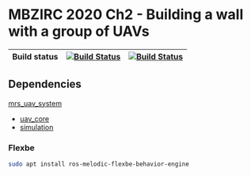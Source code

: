 # MBZIRC 2020 Ch2 - Building a wall with a group of UAVs

| Build status | [![Build Status](http://badges.herokuapp.com/travis.com/ctu-mrs/mbzirc_2020_wall_building?env=BADGE=bionic&label=Melodic)](https://travis-ci.com/ctu-mrs/mbzirc_2020_wall_building) | [![Build Status](http://badges.herokuapp.com/travis.com/ctu-mrs/mbzirc_2020_wall_building?env=BADGE=focal&label=Noetic)](https://travis-ci.com/ctu-mrs/mbzirc_2020_wall_building) |
|--------------|-------------------------------------------------------------------------------------------------------------------------------------------------------------------------------------|-----------------------------------------------------------------------------------------------------------------------------------------------------------------------------------|

## Dependencies

[mrs_uav_system](http://github.com:ctu-mrs/mrs_uav_system)
  * [uav_core](http://github.com:ctu-mrs/uav_core)
  * [simulation](http://github.com:ctu-mrs/simulation)

### Flexbe

```bash
sudo apt install ros-melodic-flexbe-behavior-engine
```
